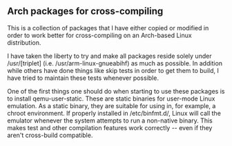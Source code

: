 ## Arch packages for cross-compiling

This is a collection of packages that I have either copied or modified in order to work better for cross-compiling on an Arch-based Linux distribution.

I have taken the liberty to try and make all packages reside solely under /usr/[triplet] (i.e. /usr/arm-linux-gnueabihf) as much as possible. In addition while others have done things like skip tests in order to get them to build, I have tried to maintain these tests whenever possible.

One of the first things one should do when starting to use these packages is to install qemu-user-static. These are static binaries for user-mode Linux emulation. As a static binary, they are suitable for using in, for example, a chroot environment. If properly installed in /etc/binfmt.d/, Linux will call the emulator whenever the system attempts to run a non-native binary. This makes test and other compilation features work correctly -- even if they aren't cross-build compatible.

